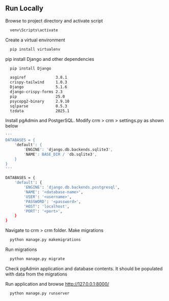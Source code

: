 
## Run Locally

Browse to project directory and activate script

```bash
  venv\Scripts\activate
```

Create a virtual environment

```bash
  pip install virtualenv
```

pip install Django and other dependencies

```bash
  pip install Django

  asgiref             3.8.1
  crispy-tailwind     1.0.3
  Django              5.1.6
  django-crispy-forms 2.3
  pip                 25.0
  psycopg2-binary     2.9.10
  sqlparse            0.5.3
  tzdata              2025.1
```

Install pgAdmin and PostgerSQL. Modify crm > crm > settings.py as shown below

```bash
'''
DATABASES = {
    'default': {
        'ENGINE': 'django.db.backends.sqlite3',
        'NAME': BASE_DIR / 'db.sqlite3',
    }
}
'''

DATABASES = {
    'default': {
        'ENGINE': 'django.db.backends.postgresql',
        'NAME': '<database-name>',
        'USER': '<username>',
        'PASSWORD': '<password>',
        'HOST': 'localhost',
        'PORT': '<port>',
    }
}
```

Navigate to crm > crm folder. Make migrations

```bash
  python manage.py makemigrations
```

Run migrations

```bash
  python manage.py migrate
```

Check pgAdmin application and database contents. It should be populated with data from the migrations

Run application and browse http://127.0.0.1:8000/

```bash
  python manage.py runserver
```

